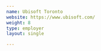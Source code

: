 ```yaml
---
name: Ubisoft Toronto
website: https://www.ubisoft.com/
weight: 8
type: employer
layout: single

---
```

